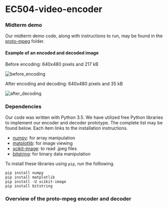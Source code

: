 # EC504-video-encoder

### Midterm demo
Our midterm demo code, along with instructions to run, may be found in the [proto-mpeg](proto-mpeg) folder.

#### Example of an encoded and decoded image

Before encoding: 640x480 pixels and 217 kB

![before_encoding](http://imgur.com/allxWlg)

After encoding and decoding: 640x480 pixels and 35 kB

![after_decoding](http://imgur.com/5cVy778)

### Dependencies
Our code was written with Python 3.5. We have utilized free Python libraries to implement our encoder and decoder prototype. The complete list may be found below. Each item links to the installation instructions.

- [numpy](www.numpy.com): for array manipulation
- [matplotlib](http://matplotlib.org/users/installing.html): for image viewing
- [scikit-image](http://scikit-image.org/download.html): to read .jpeg files
- [bitstring](https://pypi.python.org/pypi/bitstring/3.1.3): for binary data manipulation

To install these libraries using `pip`, run the folllowing.

```
pip install numpy
pip install matplotlib
pip install -U scikit-image
pip install bitstring
```

### Overview of the proto-mpeg encoder and decoder